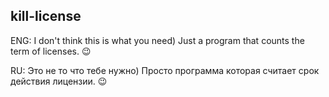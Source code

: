 
## kill-license

ENG: I don't think this is what you need) Just a program that counts the term of licenses. :wink:

RU: Это не то что тебе нужно) Просто программа которая считает срок действия лицензии. :wink:
